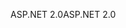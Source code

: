 <span data-ttu-id="7d8b4-101">ASP.NET 2.0</span><span class="sxs-lookup"><span data-stu-id="7d8b4-101">ASP.NET 2.0</span></span>